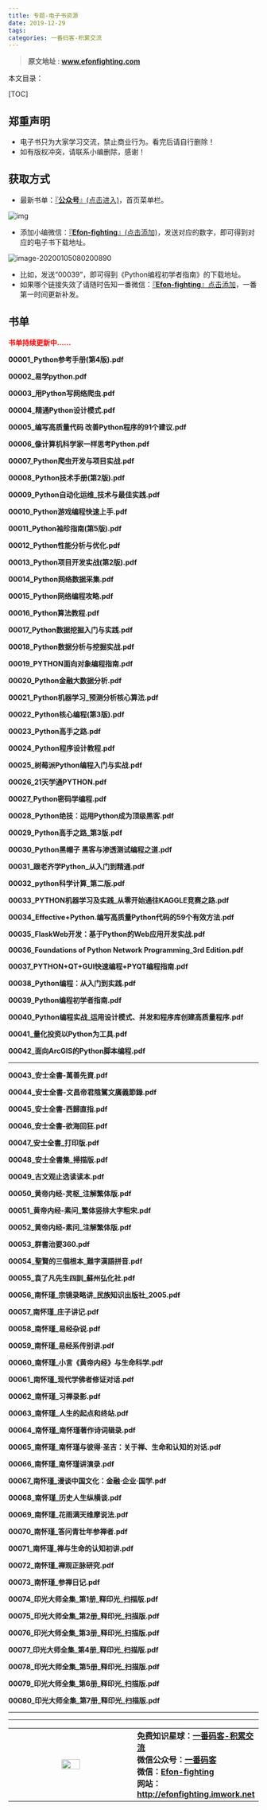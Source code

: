 ```yaml
---
title: 专题-电子书资源
date: 2019-12-29
tags: 
categories: 一番码客-积累交流
---
```


> **原文地址 : www.efonfighting.com**

本文目录：

[TOC]

## 郑重声明

* 电子书只为大家学习交流，禁止商业行为。看完后请自行删除！
* 如有版权冲突，请联系小编删除，感谢！

<!--more-->

## 获取方式



* 最新书单：[『**公众号**』(点击进入)](http://efonfighting.com/efonmark-blog/04-专题/2019-12-29-专题-电子书资源/guanzhu_1.jpg)，首页菜单栏。

![img](2019-12-29-专题-电子书资源/640.webp)

* 添加小编微信：[『**Efon-fighting**』(点击添加)](http://efonfighting.com/efonmark-blog/04-专题/2019-12-29-专题-电子书资源/wx_efonfighting.jpg)，发送对应的数字，即可得到对应的电子书下载地址。

![image-20200105080200890](2019-12-29-专题-电子书资源/image-20200105080200890.png)

* 比如，发送“00039”，即可得到《Python编程初学者指南》的下载地址。
* 如果哪个链接失效了请随时告知一番微信：[『**Efon-fighting**』点击添加](http://efonfighting.com/efonmark-blog/04-专题/2019-12-29-专题-电子书资源/wx_efonfighting.jpg)，一番第一时间更新补发。

## 书单

**<font color=red>书单持续更新中......</font>**

**00001\_Python参考手册(第4版).pdf** 

**00002\_易学python.pdf** 

**00003\_用Python写网络爬虫.pdf** 

**00004\_精通Python设计模式.pdf** 

**00005\_编写高质量代码 改善Python程序的91个建议.pdf** 

**00006\_像计算机科学家一样思考Python.pdf** 

**00007\_Python爬虫开发与项目实战.pdf** 

**00008\_Python技术手册(第2版).pdf** 

**00009\_Python自动化运维\_技术与最佳实践.pdf** 

**00010\_Python游戏编程快速上手.pdf** 

**00011\_Python袖珍指南(第5版).pdf** 

**00012\_Python性能分析与优化.pdf** 

**00013\_Python项目开发实战(第2版).pdf** 

**00014\_Python网络数据采集.pdf** 

**00015\_Python网络编程攻略.pdf** 

**00016\_Python算法教程.pdf** 

**00017\_Python数据挖掘入门与实践.pdf** 

**00018\_Python数据分析与挖掘实战.pdf** 

**00019\_PYTHON面向对象编程指南.pdf** 

**00020\_Python金融大数据分析.pdf** 

**00021\_Python机器学习\_预测分析核心算法.pdf** 

**00022\_Python核心编程(第3版).pdf** 

**00023\_Python高手之路.pdf** 

**00024\_Python程序设计教程.pdf** 

**00025\_树莓派Python编程入门与实战.pdf** 

**00026\_21天学通PYTHON.pdf** 

**00027\_Python密码学编程.pdf** 

**00028\_Python绝技：运用Python成为顶级黑客.pdf** 

**00029\_Python高手之路\_第3版.pdf** 

**00030\_Python黑帽子 黑客与渗透测试编程之道.pdf** 

**00031\_跟老齐学Python\_从入门到精通.pdf** 

**00032\_python科学计算\_第二版.pdf** 

**00033\_PYTHON机器学习及实践\_从零开始通往KAGGLE竞赛之路.pdf** 

**00034\_Effective+Python.编写高质量Python代码的59个有效方法.pdf** 

**00035\_FlaskWeb开发：基于Python的Web应用开发实战.pdf** 

**00036\_Foundations of Python Network Programming\_3rd Edition.pdf** 

**00037\_PYTHON+QT+GUI快速编程+PYQT编程指南.pdf** 

**00038\_Python编程：从入门到实践.pdf** 

**00039\_Python编程初学者指南.pdf** 

**00040\_Python编程实战\_运用设计模式、并发和程序库创建高质量程序.pdf** 

**00041\_量化投资以Python为工具.pdf** 

**00042\_面向ArcGIS的Python脚本编程.pdf** 

----

**00043\_安士全書-萬善先資.pdf** 

**00044\_安士全書-文昌帝君陰騭文廣義節錄.pdf** 

**00045\_安士全書-西歸直指.pdf** 

**00046\_安士全書-欲海回狂.pdf** 

**00047\_安士全書\_打印版.pdf** 

**00048\_安士全書集\_掃描版.pdf** 

**00049\_古文观止选读读本.pdf** 

**00050\_黄帝内经-灵枢\_注解繁体版.pdf** 

**00051\_黄帝内经-素问\_繁体竖排大字粗宋.pdf** 

**00052\_黄帝内经-素问\_注解繁体版.pdf** 

**00053\_群書治要360.pdf** 

**00054\_聖賢的三個根本\_難字漢語拼音.pdf** 

**00055\_袁了凡先生四訓\_蘇州弘化社.pdf** 

**00056\_南怀瑾\_宗镜录略讲\_民族知识出版社\_2005.pdf** 

**00057\_南怀瑾\_庄子讲记.pdf** 

**00058\_南怀瑾\_易经杂说.pdf** 

**00059\_南怀瑾\_易经系传别讲.pdf** 

**00060\_南怀瑾\_小言《黄帝内经》与生命科学.pdf** 

**00061\_南怀瑾\_现代学佛者修证对话.pdf** 

**00062\_南怀瑾\_习禅录影.pdf** 

**00063\_南怀瑾\_人生的起点和终站.pdf** 

**00064\_南怀瑾\_南怀瑾著作诗词辑录.pdf** 

**00065\_南怀瑾\_南怀瑾与彼得·圣吉：关于禅、生命和认知的对话.pdf** 

**00066\_南怀瑾\_南怀瑾讲演录.pdf** 

**00067\_南怀瑾\_漫谈中国文化：金融·企业·国学.pdf** 

**00068\_南怀瑾\_历史人生纵横谈.pdf** 

**00069\_南怀瑾\_花雨满天维摩说法.pdf** 

**00070\_南怀瑾\_答问青壮年参禅者.pdf** 

**00071\_南怀瑾\_禅与生命的认知初讲.pdf** 

**00072\_南怀瑾\_禅观正脉研究.pdf** 

**00073\_南怀瑾\_参禅日记.pdf** 

**00074\_印光大师全集\_第1册\_释印光\_扫描版.pdf** 

**00075\_印光大师全集\_第2册\_释印光\_扫描版.pdf** 

**00076\_印光大师全集\_第3册\_释印光\_扫描版.pdf** 

**00077\_印光大师全集\_第4册\_释印光\_扫描版.pdf** 

**00078\_印光大师全集\_第5册\_释印光\_扫描版.pdf** 

**00079\_印光大师全集\_第6册\_释印光\_扫描版.pdf** 

**00080\_印光大师全集\_第7册\_释印光\_扫描版.pdf** 

---



--------


<table>
<tr>
<td ><center><img src="http://efonfighting.imwork.net/efonmark-blog/readme/guanzhu_1.jpg" width=40%></center></td>
<td width="50%" align=left><b>
    免费知识星球：<a href="http://efonfighting.imwork.net/efonmark-blog/%E7%AE%80%E4%BB%8B/zhishixingqiu1.png">一番码客-积累交流</a><br>
    微信公众号：<a href="http://efonfighting.imwork.net/efonmark-blog/%E7%AE%80%E4%BB%8B/guanzhu_1.jpg">一番码客</a><br>
    微信：<a href="http://efonfighting.imwork.net/efonmark-blog/%E7%AE%80%E4%BB%8B/weixin.jpg">Efon-fighting</a><br>
    网站：<a href="http://efonfighting.imwork.net">http://efonfighting.imwork.net</a><br></b></td>
</tr>
</table>